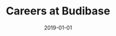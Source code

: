 ---
title: "Careers at Budibase"
description: "The BudiBlog will help you understand how to build, host, manage and grow web apps. You'll find cool examples of web apps, saas ideas and other cool things."
images:
- budibase-logo.jpg
type: careers
layout: list
date: 2019-01-01
---